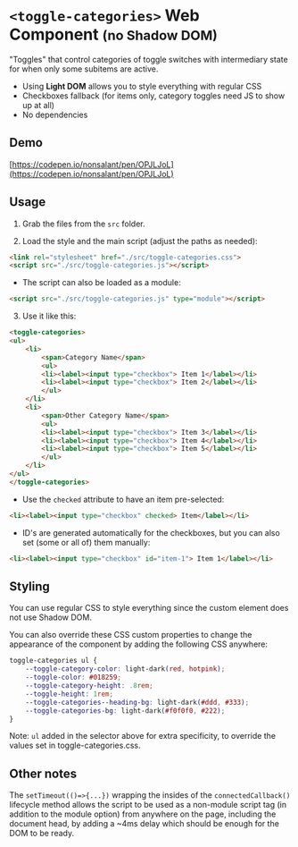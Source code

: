 # `<toggle-categories>` Web Component <small>(no Shadow DOM)</small>

"Toggles" that control categories of toggle switches with intermediary state for when only some subitems are active.

- Using **Light DOM** allows you to style everything with regular CSS
- Checkboxes fallback (for items only, category toggles need JS to show up at all)
- No dependencies

## Demo

[https://codepen.io/nonsalant/pen/OPJLJoL](https://codepen.io/nonsalant/pen/OPJLJoL)

## Usage

1. Grab the files from the <code>src</code> folder.

2. Load the style and the main script (adjust the paths as needed):
```html
<link rel="stylesheet" href="./src/toggle-categories.css">
<script src="./src/toggle-categories.js"></script>
```

- The script can also be loaded as a module:
```html
<script src="./src/toggle-categories.js" type="module"></script>
```

3. Use it like this:
```html
<toggle-categories>
<ul>
    <li>
        <span>Category Name</span>
        <ul>
        <li><label><input type="checkbox"> Item 1</label></li>
        <li><label><input type="checkbox"> Item 2</label></li>
        </ul>
    </li>
    <li>
        <span>Other Category Name</span>
        <ul>
        <li><label><input type="checkbox"> Item 3</label></li>
        <li><label><input type="checkbox"> Item 4</label></li>
        <li><label><input type="checkbox"> Item 5</label></li>
        </ul>
    </li>
</ul>
</toggle-categories>
```
- Use the `checked` attribute to have an item pre-selected:
```html
<li><label><input type="checkbox" checked> Item</label></li>
```
- ID's are generated automatically for the checkboxes, but you can also set (some or all of) them manually:
```html
<li><label><input type="checkbox" id="item-1"> Item 1</label></li>
```

## Styling
You can use regular CSS to style everything since the custom element does not use Shadow DOM.

You can also override these CSS custom properties to change the appearance of the component by adding the following CSS anywhere:
```css
toggle-categories ul {
    --toggle-category-color: light-dark(red, hotpink);
    --toggle-color: #018259;
    --toggle-category-height: .8rem;
    --toggle-height: 1rem;
    --toggle-categories--heading-bg: light-dark(#ddd, #333);
    --toggle-categories-bg: light-dark(#f0f0f0, #222);
}
```
Note: `ul` added in the selector above for extra specificity, to override the values set in toggle-categories.css.

## Other notes
The `setTimeout(()=>{...})` wrapping the insides of the `connectedCallback()` lifecycle method allows the script to be used as a non-module script tag (in addition to the module option) from anywhere on the page, including the document head, by adding a ~4ms delay which should be enough for the DOM to be ready.
